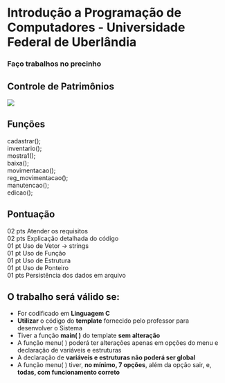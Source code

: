 # Introdução a Programação de Computadores - Universidade Federal de Uberlândia


### Faço trabalhos no precinho


## Controle de Patrimônios
![](https://api.visitorbadge.io/api/VisitorHit?user=OtavioMaltaf&repo=IPC&countColor=%237B1E7A)
## Funções <br>
 cadastrar();<br>
 inventario();<br>
 mostra1();<br>
 baixa();<br>
 movimentacao();<br>
 reg_movimentacao();<br>
 manutencao();<br>
 edicao();<br>

## Pontuação <br>
 02 pts Atender os requisitos<br>
 02 pts Explicação detalhada do código<br>
 01 pt Uso de Vetor -> strings<br>
 01 pt Uso de Função<br>
 01 pt Uso de Estrutura<br>
 01 pt Uso de Ponteiro<br>
 01 pts Persistência dos dados em arquivo<br>

## O trabalho será válido se:
* For codificado em **Linguagem C**
* **Utilizar** o código do **template** fornecido pelo professor para desenvolver o Sistema
* Tiver a função **main( )** do template **sem alteração**
* A função menu( ) poderá ter alterações apenas em opções do menu e declaração de variáveis e estruturas
* A declaração de **variáveis e estruturas não poderá ser global**
* A função menu( ) tiver, **no mínimo, 7 opções**, além da opção sair, e, **todas, com funcionamento correto**
